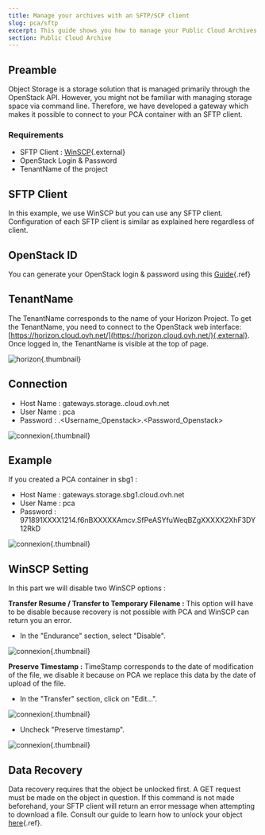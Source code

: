 ```yaml
---
title: Manage your archives with an SFTP/SCP client
slug: pca/sftp
excerpt: This guide shows you how to manage your Public Cloud Archives.
section: Public Cloud Archive
---
```



## Preamble
Object Storage is a storage solution that is managed primarily through the OpenStack API. However, you might not be familiar with managing storage space via command line. Therefore, we have developed a gateway which makes it possible to connect to your PCA container with an SFTP client.


### Requirements
- SFTP Client : [WinSCP](https://winscp.net/eng/download.php){.external}
- OpenStack Login & Password
- TenantName of the project


## SFTP Client
In this example, we use WinSCP but you can use any SFTP client. Configuration of each SFTP client is similar as explained here regardless of client.


## OpenStack ID
You can generate your OpenStack login & password using this [Guide](../../public-cloud/configure_user_access_to_horizon){.ref}


## TenantName
The TenantName corresponds to the name of your Horizon Project. To get the TenantName, you need to connect to the OpenStack web interface: [https://horizon.cloud.ovh.net/](https://horizon.cloud.ovh.net/){.external}. Once logged in, the TenantName is visible at the top of page.


![horizon](images/image1.png){.thumbnail}


## Connection
- Host Name : gateways.storage.<region>.cloud.ovh.net
- User Name : pca
- Password : <TenantName>.<Username_Openstack>.<Password_Openstack>


![connexion](images/image2.png){.thumbnail}


## Example
If you created a PCA container in sbg1 :

- Host Name : gateways.storage.sbg1.cloud.ovh.net
- User Name : pca
- Password : 971891XXXX1214.f6nBXXXXXAmcv.SfPeASYfuWeqBZgXXXXX2XhF3DY12RkD


![connexion](images/image3.png){.thumbnail}


## WinSCP Setting
In this part we will disable two WinSCP options :

**Transfer Resume / Transfer to Temporary Filename :** This option will have to be disable because recovery is not possible with PCA and WinSCP can return you an error.

- In the "Endurance" section, select "Disable".


![connexion](images/conf1.png){.thumbnail}

**Preserve Timestamp :** TimeStamp corresponds to the date of modification of the file, we disable it because on PCA we replace this data by the date of upload of the file.

- In the "Transfer" section, click on "Edit...".


![connexion](images/conf2.png){.thumbnail}

- Uncheck "Preserve timestamp".


![connexion](images/conf3.png){.thumbnail}


## Data Recovery
Data recovery requires that the object be unlocked first. A GET request must be made on the object in question. If this command is not made beforehand, your SFTP client will return an error message when attempting to download a file. Consult our guide to learn how to unlock your object [here](../product.en-asia.md){.ref}.